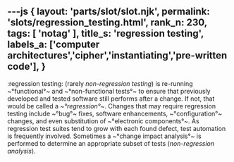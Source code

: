 ---js
{
  layout: 'parts/slot/slot.njk',
  permalink: 'slots/regression_testing.html',
  rank_n: 230,
  tags: [ 'notag' ],
  title_s: 'regression testing',
  labels_a: ['computer architectures','cipher','instantiating','pre-written code'],
}
---
:regression testing:
(rarely <i>non-regression testing</i>) is re-running ~°functional°~ and ~°non-functional tests°~ to ensure that previously developed and tested software still performs after a change. If not, that would be called a <i>~°regression°~</i>. Changes that may require regression testing include ~°bug°~ fixes, software enhancements, ~°configuration°~ changes, and even substitution of ~°electronic components°~. As regression test suites tend to grow with each found defect, test automation is frequently involved. Sometimes a ~°change impact analysis°~ is performed to determine an appropriate subset of tests (<i>non-regression analysis</i>).
